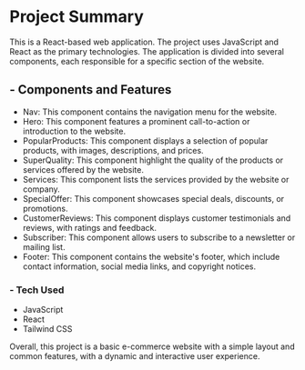 # Project Summary

This is a React-based web application. The project uses JavaScript and React as the primary technologies. The application is divided into several components, each responsible for a specific section of the website.

## - Components and Features

- Nav: This component contains the navigation menu for the website.
- Hero: This component features a prominent call-to-action or introduction to the website.
- PopularProducts: This component displays a selection of popular products, with images, descriptions, and prices.
- SuperQuality: This component highlight the quality of the products or services offered by the website.
- Services: This component lists the services provided by the website or company.
- SpecialOffer: This component showcases special deals, discounts, or promotions.
- CustomerReviews: This component displays customer testimonials and reviews, with ratings and feedback.
- Subscriber: This component allows users to subscribe to a newsletter or mailing list.
- Footer: This component contains the website's footer, which include contact information, social media links, and copyright notices.

### - Tech Used

- JavaScript
- React
- Tailwind CSS

Overall, this project is a basic e-commerce website with a simple layout and common features, with a dynamic and interactive user experience.
